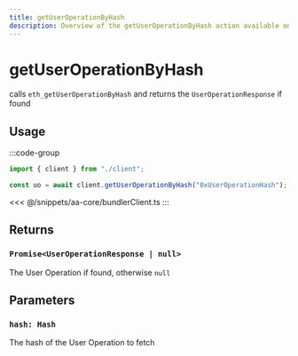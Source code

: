 ```yaml
---
title: getUserOperationByHash
description: Overview of the getUserOperationByHash action available on the BundlerClient
---
```



# getUserOperationByHash

calls `eth_getUserOperationByHash` and returns the `UserOperationResponse` if found

## Usage

:::code-group

```ts [example.ts]
import { client } from "./client";

const uo = await client.getUserOperationByHash("0xUserOperationHash");
```

<<< @/snippets/aa-core/bundlerClient.ts
:::

## Returns

### `Promise<UserOperationResponse | null>`

The User Operation if found, otherwise `null`

## Parameters

### `hash: Hash`

The hash of the User Operation to fetch
